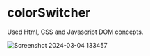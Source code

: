 # colorSwitcher
Used Html, CSS and Javascript DOM concepts.

![Screenshot 2024-03-04 133457](https://github.com/AAYUSH00121/colorSwitcher/assets/145770437/e6a6c714-fb14-4d5b-b65d-9363be47f592)
